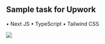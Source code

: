 ## Sample task for Upwork

• Next JS
• TypeScript
• Tailwind CSS

<img src="https://github.com/ashcbrd/sample-task/assets/67548363/a97b0b85-602e-470e-91bd-2f531cf953a6"/>
